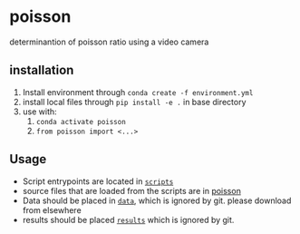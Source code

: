 # poisson
determinantion of poisson ratio using a video camera

## installation
1. Install environment through `conda create -f environment.yml`
2. install local files through `pip install -e .` in base directory
3. use with: 
    1. `conda activate poisson`
    2. `from poisson import <...>`

## Usage
* Script entrypoints are located in [`scripts`](./scripts/)
* source files that are loaded from the scripts are in [poisson](./src/poisson/)
* Data should be placed in [`data`](./data/), which is ignored by git. please download from elsewhere
* results should be placed [`results`](./results/) which is ignored by git. 